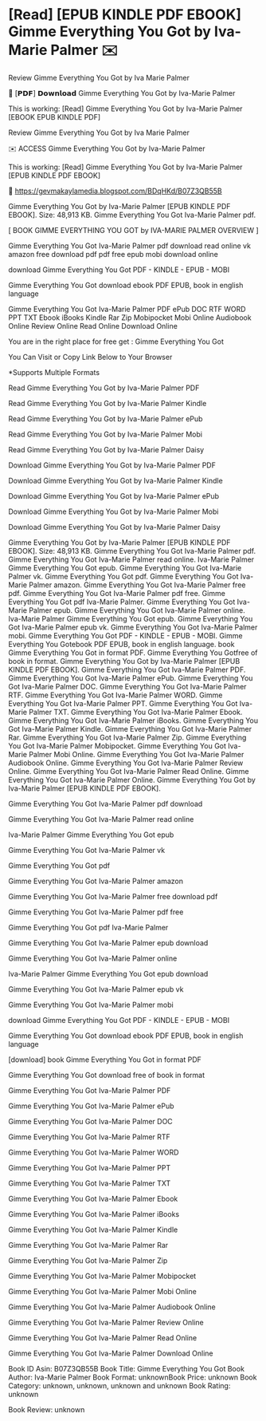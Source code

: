 # [Read] [EPUB KINDLE PDF EBOOK] Gimme Everything You Got by  Iva-Marie Palmer ✉️
Review Gimme Everything You Got by Iva Marie Palmer

📙 [𝗣𝗗𝗙] 𝗗𝗼𝘄𝗻𝗹𝗼𝗮𝗱 Gimme Everything You Got by Iva-Marie Palmer

This is working: [Read] Gimme Everything You Got by Iva-Marie Palmer [EBOOK EPUB KINDLE PDF]


Review Gimme Everything You Got by Iva Marie Palmer

✉️ ACCESS Gimme Everything You Got by Iva-Marie Palmer

This is working: [Read] Gimme Everything You Got by Iva-Marie Palmer [EPUB KINDLE PDF EBOOK]



🧭 https://gevmakaylamedia.blogspot.com/BDqHKd/B07Z3QB55B



Gimme Everything You Got by Iva-Marie Palmer [EPUB KINDLE PDF EBOOK]. Size: 48,913 KB. Gimme Everything You Got Iva-Marie Palmer pdf.

[ BOOK GIMME EVERYTHING YOU GOT by IVA-MARIE PALMER OVERVIEW ]

Gimme Everything You Got Iva-Marie Palmer pdf download read online vk amazon free download pdf pdf free epub mobi download online

download Gimme Everything You Got PDF - KINDLE - EPUB - MOBI

Gimme Everything You Got download ebook PDF EPUB, book in english language

Gimme Everything You Got Iva-Marie Palmer PDF ePub DOC RTF WORD PPT TXT Ebook iBooks Kindle Rar Zip Mobipocket Mobi Online Audiobook Online Review Online Read Online Download Online

You are in the right place for free get : Gimme Everything You Got

You Can Visit or Copy Link Below to Your Browser

*Supports Multiple Formats

Read Gimme Everything You Got by Iva-Marie Palmer PDF

Read Gimme Everything You Got by Iva-Marie Palmer Kindle

Read Gimme Everything You Got by Iva-Marie Palmer ePub

Read Gimme Everything You Got by Iva-Marie Palmer Mobi

Read Gimme Everything You Got by Iva-Marie Palmer Daisy

Download Gimme Everything You Got by Iva-Marie Palmer PDF

Download Gimme Everything You Got by Iva-Marie Palmer Kindle

Download Gimme Everything You Got by Iva-Marie Palmer ePub

Download Gimme Everything You Got by Iva-Marie Palmer Mobi

Download Gimme Everything You Got by Iva-Marie Palmer Daisy

Gimme Everything You Got by Iva-Marie Palmer [EPUB KINDLE PDF EBOOK]. Size: 48,913 KB. Gimme Everything You Got Iva-Marie Palmer pdf. Gimme Everything You Got Iva-Marie Palmer read online. Iva-Marie Palmer Gimme Everything You Got epub. Gimme Everything You Got Iva-Marie Palmer vk. Gimme Everything You Got pdf. Gimme Everything You Got Iva-Marie Palmer amazon. Gimme Everything You Got Iva-Marie Palmer free pdf. Gimme Everything You Got Iva-Marie Palmer pdf free. Gimme Everything You Got pdf Iva-Marie Palmer. Gimme Everything You Got Iva-Marie Palmer epub. Gimme Everything You Got Iva-Marie Palmer online. Iva-Marie Palmer Gimme Everything You Got epub. Gimme Everything You Got Iva-Marie Palmer epub vk. Gimme Everything You Got Iva-Marie Palmer mobi. Gimme Everything You Got PDF - KINDLE - EPUB - MOBI. Gimme Everything You Gotebook PDF EPUB, book in english language. book Gimme Everything You Got in format PDF. Gimme Everything You Gotfree of book in format. Gimme Everything You Got by Iva-Marie Palmer [EPUB KINDLE PDF EBOOK]. Gimme Everything You Got Iva-Marie Palmer PDF. Gimme Everything You Got Iva-Marie Palmer ePub. Gimme Everything You Got Iva-Marie Palmer DOC. Gimme Everything You Got Iva-Marie Palmer RTF. Gimme Everything You Got Iva-Marie Palmer WORD. Gimme Everything You Got Iva-Marie Palmer PPT. Gimme Everything You Got Iva-Marie Palmer TXT. Gimme Everything You Got Iva-Marie Palmer Ebook. Gimme Everything You Got Iva-Marie Palmer iBooks. Gimme Everything You Got Iva-Marie Palmer Kindle. Gimme Everything You Got Iva-Marie Palmer Rar. Gimme Everything You Got Iva-Marie Palmer Zip. Gimme Everything You Got Iva-Marie Palmer Mobipocket. Gimme Everything You Got Iva-Marie Palmer Mobi Online. Gimme Everything You Got Iva-Marie Palmer Audiobook Online. Gimme Everything You Got Iva-Marie Palmer Review Online. Gimme Everything You Got Iva-Marie Palmer Read Online. Gimme Everything You Got Iva-Marie Palmer Online. Gimme Everything You Got by Iva-Marie Palmer [EPUB KINDLE PDF EBOOK].

Gimme Everything You Got Iva-Marie Palmer pdf download

Gimme Everything You Got Iva-Marie Palmer read online

Iva-Marie Palmer Gimme Everything You Got epub

Gimme Everything You Got Iva-Marie Palmer vk

Gimme Everything You Got pdf

Gimme Everything You Got Iva-Marie Palmer amazon

Gimme Everything You Got Iva-Marie Palmer free download pdf

Gimme Everything You Got Iva-Marie Palmer pdf free

Gimme Everything You Got pdf Iva-Marie Palmer

Gimme Everything You Got Iva-Marie Palmer epub download

Gimme Everything You Got Iva-Marie Palmer online

Iva-Marie Palmer Gimme Everything You Got epub download

Gimme Everything You Got Iva-Marie Palmer epub vk

Gimme Everything You Got Iva-Marie Palmer mobi

download Gimme Everything You Got PDF - KINDLE - EPUB - MOBI

Gimme Everything You Got download ebook PDF EPUB, book in english language

[download] book Gimme Everything You Got in format PDF

Gimme Everything You Got download free of book in format

Gimme Everything You Got Iva-Marie Palmer PDF

Gimme Everything You Got Iva-Marie Palmer ePub

Gimme Everything You Got Iva-Marie Palmer DOC

Gimme Everything You Got Iva-Marie Palmer RTF

Gimme Everything You Got Iva-Marie Palmer WORD

Gimme Everything You Got Iva-Marie Palmer PPT

Gimme Everything You Got Iva-Marie Palmer TXT

Gimme Everything You Got Iva-Marie Palmer Ebook

Gimme Everything You Got Iva-Marie Palmer iBooks

Gimme Everything You Got Iva-Marie Palmer Kindle

Gimme Everything You Got Iva-Marie Palmer Rar

Gimme Everything You Got Iva-Marie Palmer Zip

Gimme Everything You Got Iva-Marie Palmer Mobipocket

Gimme Everything You Got Iva-Marie Palmer Mobi Online

Gimme Everything You Got Iva-Marie Palmer Audiobook Online

Gimme Everything You Got Iva-Marie Palmer Review Online

Gimme Everything You Got Iva-Marie Palmer Read Online

Gimme Everything You Got Iva-Marie Palmer Download Online

Book ID Asin: B07Z3QB55B
Book Title: Gimme Everything You Got
Book Author: Iva-Marie Palmer
Book Format: unknownBook Price: unknown
Book Category: unknown, unknown, unknown and unknown
Book Rating: unknown

Book Review: unknown

